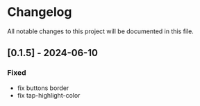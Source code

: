 # Changelog

All notable changes to this project will be documented in this file.
## [0.1.5] - 2024-06-10
### Fixed
- fix buttons border
- fix tap-highlight-color
